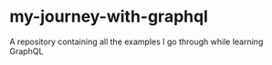 # my-journey-with-graphql
A repository containing all the examples I go through while learning GraphQL
